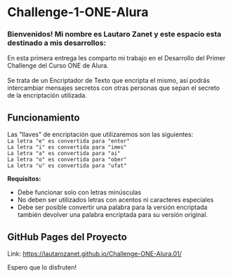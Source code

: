 # Challenge-1-ONE-Alura


### Bienvenidos! Mi nombre es Lautaro Zanet y este espacio esta destinado a mis desarrollos:

En esta primera entrega les comparto mi trabajo en el Desarrollo del Primer Challenge del Curso ONE de Alura.
<br><br> Se trata de un Encriptador de Texto que encripta el mismo, así podrás intercambiar mensajes secretos con otras personas que sepan el secreto de la encriptación utilizada.
## Funcionamiento
Las "llaves" de encriptación que utilizaremos son las siguientes:<br>
`La letra "e" es convertida para "enter"`<br>
`La letra "i" es convertida para "imes"`<br>
`La letra "a" es convertida para "ai"`<br>
`La letra "o" es convertida para "ober"`<br>
`La letra "u" es convertida para "ufat"`<br>

**Requisitos:**
- Debe funcionar solo con letras minúsculas
- No deben ser utilizados letras con acentos ni caracteres especiales
- Debe ser posible convertir una palabra para la versión encriptada también devolver una palabra encriptada para su versión original.




## GitHub Pages del Proyecto

Link: https://lautarozanet.github.io/Challenge-ONE-Alura.01/

Espero que lo disfruten!


